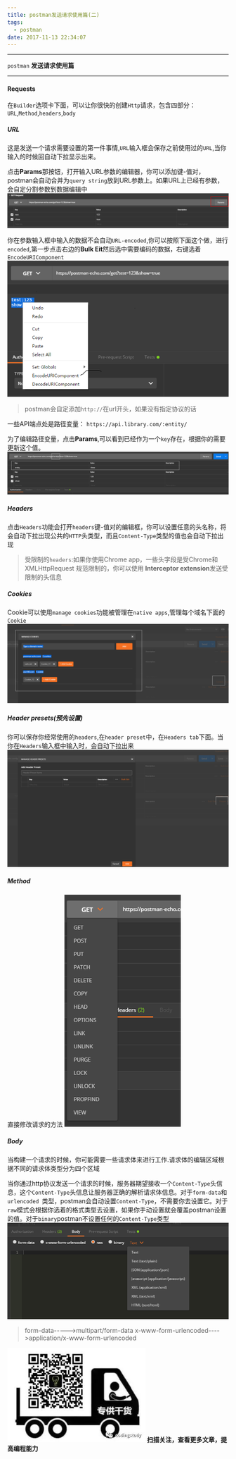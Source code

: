 ```yaml
---
title: postman发送请求使用篇(二)
tags:
  - postman
date: 2017-11-13 22:34:07
---
```

------------------------------------------------------------

`postman` **发送请求使用篇**

-----------------------------------------------------------
<!--more-->

#### Requests

在`Builder`选项卡下面，可以让你很快的创建`Http`请求，包含四部分：`URL`,`Method`,`headers`,`body`


##### URL
这是发送一个请求需要设置的第一件事情,`URL`输入框会保存之前使用过的`URL`,当你输入的时候回自动下拉显示出来。

点击**Params**那按钮，打开输入URL参数的编辑器，你可以添加键-值对，postman会自动合并为`query string`放到URL参数上。如果URL上已经有参数，会自定分割参数到数据编辑中
![alt](/images/postman/request_params.png)

你在参数输入框中输入的数据不会自动`URL-encoded`,你可以按照下面这个做，进行`encoded`,第一步点击右边的**Bulk Eit**然后选中需要编码的数据，右键选着`EncodeURIComponent`
![alt](/images/postman/request_encodeurl.png)

>postman会自定添加`http://`在url开头，如果没有指定协议的话

一些API端点处是路径变量：
`https://api.library.com/:entity/`

为了编辑路径变量，点击**Params**,可以看到已经作为一个`key`存在，根据你的需要更新这个值。
![alt](/images/postman/request_path_variable.png)

##### Headers

点击`Headers`功能会打开`headers`键-值对的编辑框，你可以设置任意的头名称，将会自动下拉出现公共的`HTTP`头类型，而且`Content-Type`类型的值也会自动下拉出现

>受限制的`headers`:如果你使用Chrome app，一些头字段是受Chrome和XMLHttpRequest 规范限制的，你可以使用 **Interceptor extension**发送受限制的头信息

##### Cookies

Cookie可以使用`manage cookies`功能被管理在`native apps`,管理每个域名下面的`Cookie`
![alt](/images/postman/request_cookie_managed.png)

##### Header presets(预先设置)

你可以保存你经常使用的`headers`,在`header preset`中，在`Headers tab`下面。当你在`Headers`输入框中输入时，会自动下拉出来
![alt](/images/postman/header_presets.png)

##### Method

直接修改请求的方法
![alt](/images/postman/request_method.png)

##### Body

当构建一个请求的时候，你可能需要一些请求体来进行工作.请求体的编辑区域根据不同的请求体类型分为四个区域

当你通过http协议发送一个请求的时候，服务器期望接收一个`Content-Type`头信息，这个`Content-Type`头信息让服务器正确的解析请求体信息。对于`form-data`和`urlencoded `类型，postman会自动设置`Content-Type`，不需要你去设置它。对于`raw`模式会根据你选着的格式类型去设置，如果你手动设置就会覆盖postman设置的值。对于`binary`postman不设置任何的`Content-Type`类型
![alt](/images/postman/request_body.png)

>form-data----->multipart/form-data
>x-www-form-urlencoded---->application/x-www-form-urlencoded


![alt](/images/Wechatcode.jpg)
**扫描关注，查看更多文章，提高编程能力**
